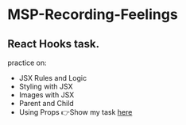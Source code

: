 # MSP-Recording-Feelings
## React Hooks task.
practice on:
- JSX Rules and Logic
- Styling with JSX
- Images with JSX
- Parent and Child
- Using Props
👉Show my task [here]([https://xxxx.repl.co/](https://msp-recording-feelings.bavly7.repl.co)https://msp-recording-feelings.bavly7.repl.co)
